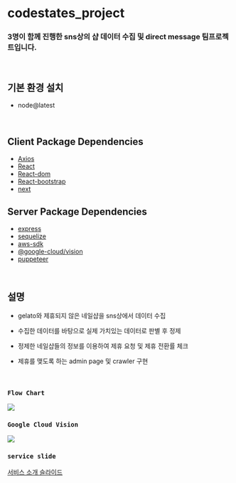 # codestates_project

### 3명이 함께 진행한 sns상의 샵 데이터 수집 및 direct message 팀프로젝트입니다.

<br>

## 기본 환경 설치

- node@latest

<br>

## Client Package Dependencies

- [Axios](https://www.npmjs.com/package/axios)
- [React](https://reactjs.org/docs/react-api.html)
- [React-dom](https://reactjs.org/docs/react-dom.html)
- [React-bootstrap](https://react-bootstrap.github.io/)
- [next](https://nextjs.org/docs)

## Server Package Dependencies

- [express](https://www.npmjs.com/package/express)
- [sequelize](https://www.npmjs.com/package/sequelize)
- [aws-sdk](https://www.npmjs.com/package/aws-sdk)
- [@google-cloud/vision](https://www.npmjs.com/package/@google-cloud/vision)
- [puppeteer](https://www.npmjs.com/package/puppeteer)

<br>

## 설명

- gelato와 제휴되지 않은 네일샵을 sns상에서 데이터 수집 
- 수집한 데이터를 바탕으로 실제 가치있는 데이터로 판별 후 정제 
- 정제한 네일샵들의 정보를 이용하여 제휴 요청 및 제휴 전환률 체크 
- 제휴를 맺도록 하는 admin page 및 crawler 구현

  <br>
  
  
### `Flow Chart`

![](http://bit.ly/2PlGAVL) 

### `Google Cloud Vision`

![](https://s3.us-west-2.amazonaws.com/secure.notion-static.com/f4191b32-bd40-4b2e-93f3-831cb6c25c46/image.png?X-Amz-Algorithm=AWS4-HMAC-SHA256&X-Amz-Credential=ASIAT73L2G45L66NENGH%2F20190422%2Fus-west-2%2Fs3%2Faws4_request&X-Amz-Date=20190422T104117Z&X-Amz-Expires=86400&X-Amz-Security-Token=AgoJb3JpZ2luX2VjEMj%2F%2F%2F%2F%2F%2F%2F%2F%2F%2FwEaCXVzLXdlc3QtMiJHMEUCIBlbidtHsnSddxlu%2Fm%2BzTLB318NbpcpEHPDLICLn9tGQAiEAzcBE3sHR71AWGPKwXCOP5SIj2vEpA7J21xcUxgXLMRMq4wMIof%2F%2F%2F%2F%2F%2F%2F%2F%2F%2FARAAGgwyNzQ1NjcxNDkzNzAiDDF3nlQTTu6awxD10iq3A4GJVtC4o1m%2F9zyam1A2sBbFG6POMgvw%2FIZlZADMSw%2B55g6%2BAkDKLhEJMoBYZeM7Z8rrUuLCnmyNoZ0wYWzdOly1aTMakmrdde3xI5AZSGZxwCsPkP4xj1crhKRkgLamqnQ7ZZkxozWDsC7humu5MgRC76VYrOCt87nTZ4FHSrFU0XMgC4ykdDCSGJa2rqZwXhsVKEZH%2BQrjAnfx2Syt3VfxPOwAc9OHqjyjxKuXu%2B2okw%2BxKsyaLgvcmvvazFvj6OKlfDgxW0sGG%2BOXPeXe6j42LDzVv%2B%2FfqwCHRwBgsB35HxB%2B%2FH6BX2%2FsrMIdS%2FXiEjDh05H02DFX%2BBFiZIl%2BysIvc%2FNM0Fn8ZPD%2FEUuF9S8cDLI33oO6%2FgN2X6pQ4%2FTeJTQ25qOtdInOJ0GTrkcrOs58K1KDzHdHqeXcNWSgXeLydncQ38F3X6vfQ%2FkZZKkDTVBRpCTV74XchGuwSkgchEFxPLKuSv2tZCPs1zS%2B0KjvtKXabcwv0ic%2FKIR6RvQE5r%2FUiUHdhELBJT27dZeaxPqrzcAjglxQYG13WZ0dWfKua4dsHRFIQkn4ZmoT041Ebewtxzcaa%2FIwld315QU6tAG1%2BZwq2AEn8Oq7STkuURrJQm68PqM%2BzfPUUC0SDI5KvMCs102VDeTc6YPZePX7KJ6pjaY92neMxNL0venMyUXqXgXebMTm%2F0TtzAY4fO4R0Gld5%2BLd%2B1C9UFRWvOFOu4f9DlTbwQk%2FEP%2BBsxCCVnJ2HiGkCheNTOkasd5zNf1nN%2BUGRFfZRcByH1%2FpZWXMbqHfGLJ4vdo5B2nwccvnCl9gKXnByaU3PcDFUiKszQ6nc5BJZDg%3D&X-Amz-Signature=c33d2546ec044f414daaa6979d38e40479fe92e45a74518f2ecfa4a2f277a6f7&X-Amz-SignedHeaders=host&response-content-disposition=filename%20%3D%22image.png%22)

### `service slide`

[서비스 소개 슬라이드](http://slides.com/betty310/deck-1#/)
